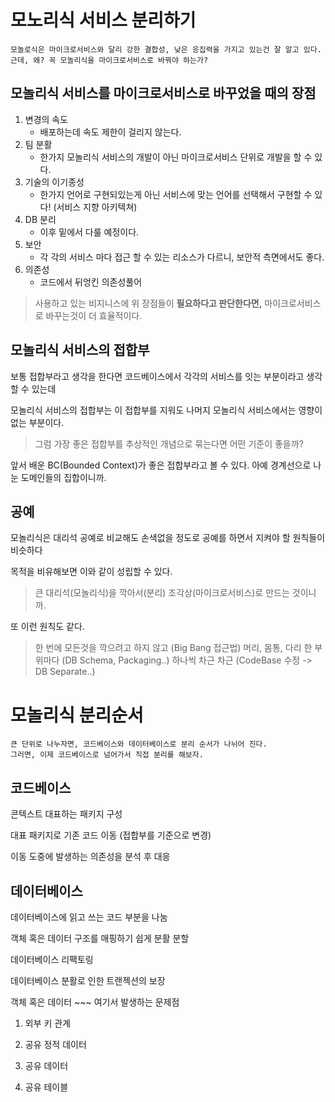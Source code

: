 모노리식 서비스 분리하기
=========================

    모놀로식은 마이크로서비스와 달리 강한 결합성, 낮은 응집력을 가지고 있는건 잘 알고 있다.
    근데, 왜? 꼭 모놀리식을 마이크로서비스로 바꿔야 하는가?

모놀리식 서비스를 마이크로서비스로 바꾸었을 때의 장점
-----------------------------------------------------

1. 변경의 속도
    - 배포하는데 속도 제한이 걸리지 않는다.
2. 팀 분활
    - 한가지 모놀리식 서비스의 개발이 아닌 마이크로서비스 단위로 개발을 할 수 있다.
3. 기술의 이기종성
    - 한가지 언어로 구현되있는게 아닌 서비스에 맞는 언어를 선택해서 구현할 수 있다! (서비스 지향 아키텍쳐)
4. DB 분리
    - 이후 밑에서 다룰 예정이다.
5. 보안
    - 각 각의 서비스 마다 접근 할 수 있는 리소스가 다르니, 보안적 측면에서도 좋다.
6. 의존성
    - 코드에서 뒤엉킨 의존성풀어

> 사용하고 있는 비지니스에 위 장점들이 **필요하다고 판단한다면,** 마이크로서비스로 바꾸는것이 더 효율적이다.

모놀리식 서비스의 접합부
---------------------------

보통 접합부라고 생각을 한다면 코드베이스에서 각각의 서비스를 잇는 부분이라고 생각할 수 있는데

모놀리식 서비스의 접합부는 이 접합부를 지워도 나머지 모놀리식 서비스에서는 영향이 없는 부분이다.

> 그럼 가장 좋은 접합부를 추상적인 개념으로 묶는다면 어떤 기준이 좋을까?

앞서 배운 BC(Bounded Context)가 좋은 접합부라고 볼 수 있다. 아예 경계선으로 나눈 도메인들의 집합이니까.

공예
---------

모놀리식은 대리석 공예로 비교해도 손색없을 정도로 공예를 하면서 지켜야 할 원칙들이 비슷하다

목적을 비유해보면 이와 같이 성립할 수 있다.

> 큰 대리석(모놀리식)을 깍아서(분리) 조각상(마이크로서비스)로 만드는 것이니까.

또 이런 원칙도 같다.

> 한 번에 모든것을 깍으려고 하지 않고 (Big Bang 접근법)
> 머리, 몸통, 다리 한 부위마다 (DB Schema, Packaging..)
> 하나씩 차근 차근 (CodeBase 수정 -> DB Separate..)

모놀리식 분리순서
=====================

    큰 단위로 나누자면, 코드베이스와 데이터베이스로 분리 순서가 나뉘어 진다.
    그러면, 이제 코드베이스로 넘어가서 직접 분리를 해보자.

코드베이스
----------



콘텍스트 대표하는 패키지 구성

대표 패키지로 기존 코드 이동
(접합부를 기준으로 변경)

이동 도중에 발생하는 의존성을 분석 후 대응

데이터베이스
----------

데이터베이스에 읽고 쓰는 코드 부분을 나눔

객체 혹은 데이터 구조를 매핑하기 쉽게 분활 분할

데이터베이스 리팩토링

데이터베이스 분활로 인한 트랜젝션의 보장


객체 혹은 데이터 ~~~
여기서 발생하는 문제점
1. 외부 키 관계

2. 공유 정적 데이터

3. 공유 데이터

4. 공유 테이블